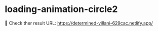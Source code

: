 # loading-animation-circle2
:gem: Check ther result URL: https://determined-villani-629cac.netlify.app/
